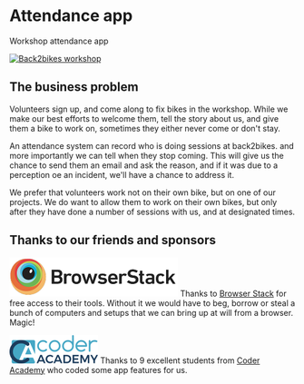 # Attendance app
Workshop attendance app

[![Back2bikes workshop](http://img.youtube.com/vi/0u2h09ZFhyc/0.jpg)](http://www.youtube.com/watch?v=0u2h09ZFhyc)

## The business problem

Volunteers sign up, and come along to fix bikes in the workshop. While we make our best efforts to welcome them, tell the story about us, and give them a bike to work on, sometimes they either never come or don't stay.

An attendance system can record who is doing sessions at back2bikes. and more importantly we can tell when they stop coming. This will give us the chance to send them an email and ask the reason, and if it was due to a perception oe an incident, we'll have a chance to address it.

We prefer that volunteers work not on their own bike, but on one of our projects. We do want to allow them to work on their own bikes, but only after they have done a number of sessions with us, and at designated times.

## Thanks to our friends and sponsors

![Browser Stack](docs/browser-stack.png)
Thanks to [Browser Stack](https://www.browserstack.com/) for free access to their tools. Without it we would have to beg, borrow or steal a bunch of computers and setups that we can bring up at will from a browser. Magic!

![Coder Academy](docs/coder-academy.png) Thanks to 9 excellent students from [Coder Academy](https://coderacademy.edu.au/) who coded some app features for us.


